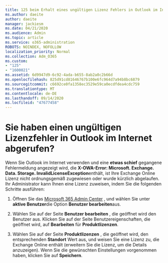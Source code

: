 ```yaml
---
title: 125 beim Erhalt eines ungültigen Lizenz Fehlers in Outlook im Internet?
ms.author: daeite
author: daeite
manager: jackiesm
ms.date: 04/21/2020
ms.audience: Admin
ms.topic: article
ms.service: o365-administration
ROBOTS: NOINDEX, NOFOLLOW
localization_priority: Normal
ms.collection: Adm_O365
ms.custom:
- "125"
- "1600021"
ms.assetid: 6d9947d9-6c92-4ada-b655-8ab2a0c2b66d
ms.openlocfilehash: 825d91cd81646767b100e6fc964d7a94b8bc6879
ms.sourcegitcommit: c6692ce0fa1358ec3529e59ca0ecdfdea4cdc759
ms.translationtype: MT
ms.contentlocale: de-DE
ms.lasthandoff: 09/14/2020
ms.locfileid: "47677458"
---
```

# <a name="getting-an-invalid-license-error-in-outlook-on-the-web"></a>Sie haben einen ungültigen Lizenzfehler in Outlook im Internet abgerufen?

Wenn Sie Outlook im Internet verwenden und eine **etwas schief** gegangene Fehlermeldung angezeigt wird, die **X-OWA-Error: Microsoft. Exchange. Data. Storage. InvalidLicenseException**enthält, ist Ihre Exchange Online Lizenz nicht ordnungsgemäß zugewiesen oder wurde kürzlich abgelaufen. Ihr Administrator kann Ihnen eine Lizenz zuweisen, indem Sie die folgenden Schritte ausführen:
  
1. Öffnen Sie das [Microsoft 365 Admin Center](https://portal.office.com/adminportal/home#/homepage) , und wählen Sie unter **aktive Benutzer**die Option **Benutzer bearbeiten**aus.

2. Wählen Sie auf der Seite **Benutzer bearbeiten** , die geöffnet wird den Benutzer aus. Klicken Sie auf der Seite Benutzereigenschaften, die geöffnet wird, auf **Bearbeiten** für **Produktlizenzen**.

3. Wählen Sie auf der Seite **Produktlizenzen** , die geöffnet wird, den entsprechenden **Standort** Wert aus, und weisen Sie eine Lizenz zu, die Exchange Online enthält (erweitern Sie die Lizenz, um die Details anzuzeigen). Wenn Sie die gewünschten Einstellungen vorgenommen haben, klicken Sie auf **Speichern**.
